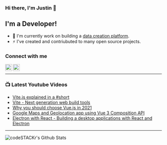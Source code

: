 ### Hi there, I'm Justin 👋

## I'm a Developer!

- 🔭 I'm currently work on building a [data creation platform](https://datatorch.io).
- ⚡ I've created and contriubuted to many open source projects.

### Connect with me

[<img align="left" alt="jsbroks | YouTube" width="22px" src="https://cdn.jsdelivr.net/npm/simple-icons@v3/icons/youtube.svg" />][youtube]
[<img align="left" alt="jsbroks | LinkedIn" width="22px" src="https://cdn.jsdelivr.net/npm/simple-icons@v3/icons/linkedin.svg" />][linkedin]

<br />

---

### 📺 Latest Youtube Videos

<!-- YOUTUBE:START -->
- [Vite.js explained in a #short](https://www.youtube.com/watch?v=UUgG1B2UpXw)
- [Vite - Next generation web build tools](https://www.youtube.com/watch?v=3ADapNcDLZU)
- [Why you should choose Vue.js in 2021](https://www.youtube.com/watch?v=_XErZvXXalY)
- [Google Maps and Geolocation app using Vue 3 Composition API](https://www.youtube.com/watch?v=m4ad3eEFhAo)
- [Electron with React - Building a desktop applications with React and Electron](https://www.youtube.com/watch?v=oAaS9ix8pes)
<!-- YOUTUBE:END -->

---

<img align="center" alt="codeSTACKr's Github Stats" src="https://github-readme-stats.vercel.app/api?username=jsbroks&show_icons=true&hide_border=true" >


[youtube]: https://www.youtube.com/channel/UCro4e-xxAYrgwt5cOccnE0A
[github]: https://www.github.com/jsbroks
[linkedin]: https://www.linkedin.com/in/jsbroks/

